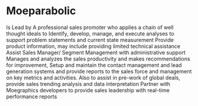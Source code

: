 # Moeparabolic
Is Lead by A professional sales promoter who applies a chain of well thought ideals to Identify, develop, manage, and execute analyses to support problem statements and current state measurement
Provide product information, may include providing limited technical assistance
Assist Sales Manager/ Segment Management with administrative support
Manages and analyzes the sales productivity and makes recommendations for improvement,
Setup and maintain the contact management and lead generation systems and provide reports to the sales force and management on key metrics and activities.
Also to assist in pre-work of global deals, provide sales trending analysis and data interpretation
Partner with Moegraphics developers to provide sales leadership with real-time performance reports

